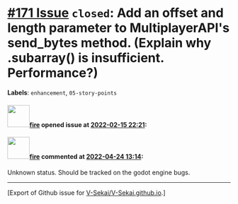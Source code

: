 # [\#171 Issue](https://github.com/V-Sekai/V-Sekai.github.io/issues/171) `closed`: Add an offset and length parameter to MultiplayerAPI's send_bytes method. (Explain why .subarray() is insufficient. Performance?)
**Labels**: `enhancement`, `05-story-points`


#### <img src="https://avatars.githubusercontent.com/u/32321?u=c2e06a3d2b49a467aa907e54aa259516440267cc&v=4" width="50">[fire](https://github.com/fire) opened issue at [2022-02-15 22:21](https://github.com/V-Sekai/V-Sekai.github.io/issues/171):



#### <img src="https://avatars.githubusercontent.com/u/32321?u=c2e06a3d2b49a467aa907e54aa259516440267cc&v=4" width="50">[fire](https://github.com/fire) commented at [2022-04-24 13:14](https://github.com/V-Sekai/V-Sekai.github.io/issues/171#issuecomment-1107839745):

Unknown status. Should be tracked on the godot engine bugs.


-------------------------------------------------------------------------------



[Export of Github issue for [V-Sekai/V-Sekai.github.io](https://github.com/V-Sekai/V-Sekai.github.io).]
